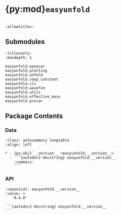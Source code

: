 # {py:mod}`easyunfold`

```{py:module} easyunfold
```

```{autodoc2-docstring} easyunfold
:allowtitles:
```

## Submodules

```{toctree}
:titlesonly:
:maxdepth: 1

easyunfold.wavecar
easyunfold.plotting
easyunfold.unfold
easyunfold.vasp_constant
easyunfold.cli
easyunfold.wavefun
easyunfold.utils
easyunfold.effective_mass
easyunfold.procar
```

## Package Contents

### Data

````{list-table}
:class: autosummary longtable
:align: left

* - {py:obj}`__version__ <easyunfold.__version__>`
  - ```{autodoc2-docstring} easyunfold.__version__
    :summary:
    ```
````

### API

````{py:data} __version__
:canonical: easyunfold.__version__
:value: >
   '0.4.0'

```{autodoc2-docstring} easyunfold.__version__
```

````
